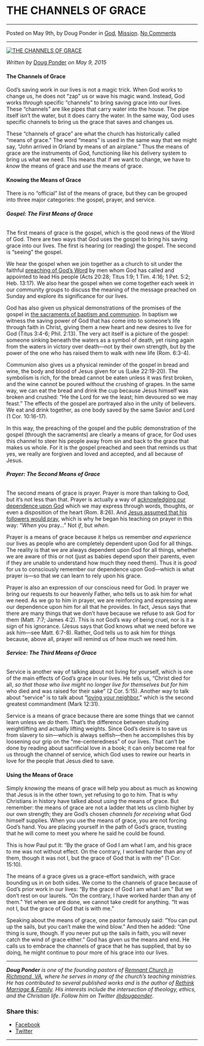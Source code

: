 THE CHANNELS OF GRACE
=====================

* * *

Posted on May 9th, by Doug Ponder in [God](http://www.remnantresource.org/category/god/), [Mission](http://www.remnantresource.org/category/mission/). [No Comments](http://www.remnantresource.org/the-channels-of-grace/#respond)

* * *

[![THE CHANNELS OF GRACE](http://www.remnantresource.org/wp-content/uploads/2015/05/The_Channels_of_Grace.jpg)](http://www.remnantresource.org/wp-content/uploads/2015/05/The_Channels_of_Grace.jpg)  

_Written by_ [Doug Ponder](http://www.remnantresource.org/author/doug-ponder/ "Posts by Doug Ponder") _on May 9, 2015_

#### The Channels of Grace

God’s saving work in our lives is not a magic trick. When God works to change us, he does not “zap” us or wave his magic wand. Instead, God works _through_ specific “channels” to bring saving grace into our lives. These “channels” are like pipes that carry water into the house. The pipe itself isn’t the water, but it does carry the water. In the same way, God uses specific channels to bring us the grace that saves and changes us.

These “channels of grace” are what the church has historically called “means of grace.” The word “means” is used in the same way that we might say, “John arrived in Orland by means of an airplane.” Thus the means of grace are the instruments of God, functioning like his delivery system to bring us what we need. This means that if we want to change, we have to _know_ the means of grace and _use_ the means of grace.

#### **Knowing the Means of Grace**

There is no “official” list of the means of grace, but they can be grouped into three major categories: the gospel, prayer, and service.

###### **_Gospel: The First Means of Grace_**

The first means of grace is the gospel, which is the good news of the Word of God. There are two ways that God uses the gospel to bring his saving grace into our lives. The first is hearing (or reading) the gospel. The second is “seeing” the gospel.

We hear the gospel when we join together as a church to sit under the faithful [preaching of God’s Word](http://www.remnantresource.org/preaching-matters/) by men whom God has called and appointed to lead His people (Acts 20:28; Titus 1:9; 1 Tim. 4:16; 1 Pet. 5:2; Heb. 13:17). We also hear the gospel when we come together each week in our community groups to discuss the meaning of the message preached on Sunday and explore its significance for our lives.

God has also given us physical demonstrations of the promises of the gospel in [the sacraments of baptism and communion](http://www.remnantresource.org/what-are-the-sacraments/). In baptism we witness the saving power of God that has come into to someone’s life through faith in Christ, giving them a new heart and new desires to live for God (Titus 3:4-6; Phil. 2:13). The very act itself is a picture of the gospel: someone sinking beneath the waters as a symbol of death, yet rising again from the waters in victory over death—not by their own strength, but by the power of the one who has raised them to walk with new life (Rom. 6:3-4).

Communion also gives us a physical reminder of the gospel in bread and wine, the body and blood of Jesus given for us (Luke 22:19-20). The symbolism is rich, for the bread cannot be eaten unless it was first broken, and the wine cannot be poured without the crushing of grapes. In the same way, we can eat the bread and drink the cup because Jesus himself was broken and crushed: “He the Lord for we the least; him devoured so we may feast.” The effects of the gospel are portrayed also in the unity of believers. We eat and drink together, as one body saved by the same Savior and Lord (1 Cor. 10:16-17).

In this way, the preaching of the gospel and the public demonstration of the gospel (through the sacraments) are clearly a means of grace, for God uses this channel to steer his people away from sin and back to the grace that makes us whole. For it is the gospel preached and seen that reminds us that yes, we really are forgiven and loved and accepted, and all because of Jesus.

###### **_Prayer: The Second Means of Grace_**

The second means of grace is prayer. Prayer is more than talking to God, but it’s not less than that. Prayer is actually a way of [acknowledging our dependence upon God](http://www.remnantresource.org/what-is-prayer/) which we may express through words, thoughts, or even a disposition of the heart (Rom. 8:26). And [Jesus assumed that his followers would pray](http://www.remnantresource.org/how-to-pray-like-jesus/), which is why he began his teaching on prayer in this way: “_When_ you pray…” Not _if_, but _when_.

Prayer is a means of grace because it helps us remember _and experience_ our lives as people who are completely dependent upon God for all things. The reality is that we are always dependent upon God for all things, whether we are aware of this or not (just as babies depend upon their parents, even if they are unable to understand how much they need them). Thus it is _good_ for us to consciously remember our dependence upon God—which is what prayer is—so that we can learn to rely upon his grace.

Prayer is also an expression of our conscious need for God. In prayer we bring our requests to our heavenly Father, who tells us to ask him for what we need. As we go to him in prayer, we are reinforcing and expressing anew our dependence upon him for all that he provides. In fact, Jesus says that there are many things that we don’t have because we refuse to ask God for them (Matt. 7:7; James 4:2). This is not God’s way of being cruel, nor is it a sign of his ignorance. (Jesus says that God knows what we need before we ask him—see Matt. 6:7-8). Rather, God tells us to ask him for things because, above all, prayer will remind us of how much we need him.

###### **_Service: The Third Means of Grace_**

Service is another way of talking about not living for yourself, which is one of the main effects of God’s grace in our lives. He tells us, “Christ died for all, _so that those who live might no longer live for themselves but for him_ who died and was raised for their sake” (2 Cor. 5:15). Another way to talk about “service” is to talk about “[loving your neighbor](http://www.remnantresource.org/love-your-neighbor/),” which is the second greatest commandment (Mark 12:31).

Service is a means of grace because there are some things that we cannot learn unless we _do_ them. That’s the difference between studying weightlifting and actually lifting weights. Since God’s desire is to save us from slavery to sin—which is always selfish—then he accomplishes this by loosening our grip on the “me-centeredness” of our lives. That can’t be done by reading about sacrificial love in a book; it can only become real for us through the channel of service, which God uses to rewire our hearts in love for the people that Jesus died to save.

#### **Using the Means of Grace**

Simply _knowing_ the means of grace will help you about as much as knowing that Jesus is in the other town, yet refusing to go to him. That is why Christians in history have talked about _using_ the means of grace. But remember: the means of grace are not a ladder that lets us climb higher by our own strength; they are God’s chosen _channels_ _for receiving_ what God himself supplies. When you use the means of grace, you are not forcing God’s hand. You are placing yourself in the path of God’s grace, trusting that he will come to meet you where he said he could be found.

This is how Paul put it: “By the grace of God I am what I am, and his grace to me was not without effect. On the contrary, I worked harder than any of them, though it was not I, but the grace of God that is with me” (1 Cor. 15:10).

The means of a grace gives us a grace-effort sandwich, with grace bounding us in on both sides. We come to the channels of grace because of God’s prior work in our lives: “By the grace of God I am what I am.” But we don’t rest on our laurels. “On the contrary, I have worked harder than any of them.” Yet when we are done, we cannot take credit for anything. “It was not I, but the grace of God that is with me.”

Speaking about the means of grace, one pastor famously said: “You can put up the sails, but you can’t make the wind blow.” And then he added: “One thing is sure, though. If you never put up the sails in faith, you will never catch the wind of grace either.” God has given us the means and end. He calls us to embrace the channels of grace that he has supplied, that by so doing, he might continue to pour more of his grace into our lives.

* * *

_**Doug Ponder** is one of the founding pastors of [Remnant Church in Richmond, VA](http://www.remnantrichmond.org/), where he serves in many of the church’s teaching ministries. He has contributed to several published works and is the author of [Rethink Marriage & Family](http://www.remnantrichmond.org/mediafiles/uploaded/r/0e1604567_rethink-marriage-and-family-ebook.pdf). His interests include the intersection of theology, ethics, and the Christian life. Follow him on Twitter [@dougponder](https://twitter.com/dougponder)_.

### Share this:

*   [Facebook](http://www.remnantresource.org/the-channels-of-grace/?share=facebook "Click to share on Facebook")
*   [Twitter](http://www.remnantresource.org/the-channels-of-grace/?share=twitter "Click to share on Twitter")

  

* * *
